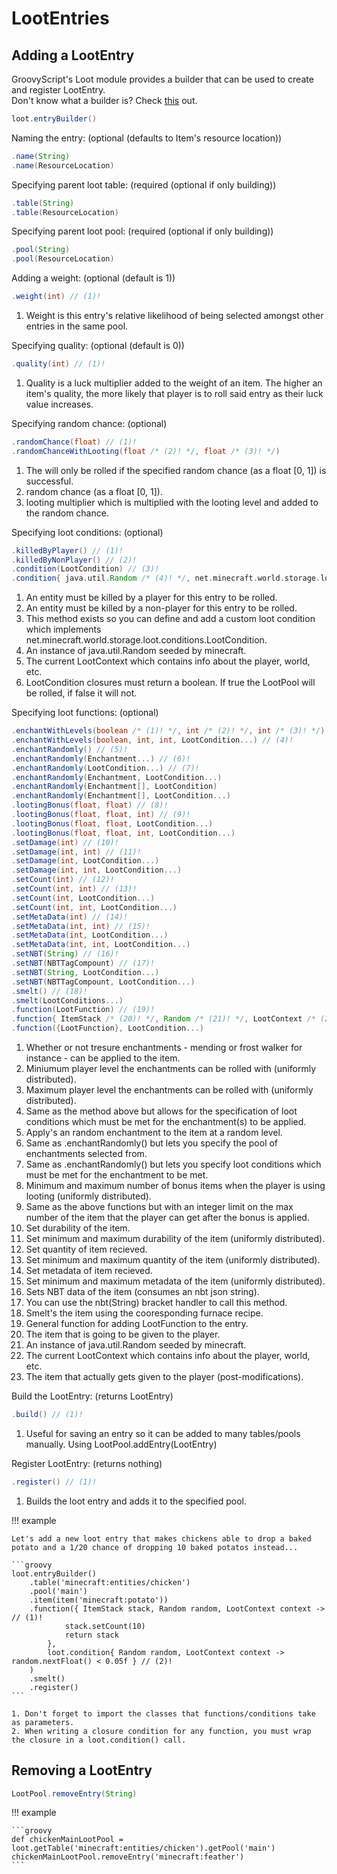 # LootEntries

## Adding a LootEntry

GroovyScript's Loot module provides a builder that can be used to create and register LootEntry. <br>
Don't know what a builder is? Check [this](https://groovyscript-docs.readthedocs.io/en/latest/groovy/builder/) out.

```groovy
loot.entryBuilder()
```

Naming the entry: (optional (defaults to Item's resource location))

```groovy
.name(String)
.name(ResourceLocation)
```

Specifying parent loot table: (required (optional if only building))

```groovy
.table(String)
.table(ResourceLocation)
```

Specifying parent loot pool: (required (optional if only building))

```groovy
.pool(String)
.pool(ResourceLocation)
```

Adding a weight: (optional (default is 1))

```groovy
.weight(int) // (1)!
```

1. Weight is this entry's relative likelihood of being selected amongst other entries in the same pool.

Specifying quality: (optional (default is 0))

```groovy
.quality(int) // (1)!
```

1. Quality is a luck multiplier added to the weight of an item. The higher an item's quality, the more likely that player is to roll said entry as their luck value increases.

Specifying random chance: (optional)

```groovy
.randomChance(float) // (1)!
.randomChanceWithLooting(float /* (2)! */, float /* (3)! */)
```

1. The will only be rolled if the specified random chance (as a float [0, 1]) is successful.
2. random chance (as a float [0, 1]).
3. looting multiplier which is multiplied with the looting level and added to the random chance.

Specifying loot conditions: (optional)

```groovy
.killedByPlayer() // (1)!
.killedByNonPlayer() // (2)!
.condition(LootCondition) // (3)!
.condition{ java.util.Random /* (4)! */, net.minecraft.world.storage.loot.LootContext /* (5)! */ -> boolean /* (6)! */ }
```

1. An entity must be killed by a player for this entry to be rolled.
2. An entity must be killed by a non-player for this entry to be rolled.
3. This method exists so you can define and add a custom loot condition which implements net.minecraft.world.storage.loot.conditions.LootCondition.
4. An instance of java.util.Random seeded by minecraft.
5. The current LootContext which contains info about the player, world, etc.
6. LootCondition closures must return a boolean. If true the LootPool will be rolled, if false it will not.

Specifying loot functions: (optional)

```groovy
.enchantWithLevels(boolean /* (1)! */, int /* (2)! */, int /* (3)! */)
.enchantWithLevels(boolean, int, int, LootCondition...) // (4)!
.enchantRandomly() // (5)!
.enchantRandomly(Enchantment...) // (6)!
.enchantRandomly(LootCondition...) // (7)!
.enchantRandomly(Enchantment, LootCondition...)
.enchantRandomly(Enchantment[], LootCondition)
.enchantRandomly(Enchantment[], LootCondition...)
.lootingBonus(float, float) // (8)!
.lootingBonus(float, float, int) // (9)!
.lootingBonus(float, float, LootCondition...)
.lootingBonus(float, float, int, LootCondition...)
.setDamage(int) // (10)!
.setDamage(int, int) // (11)!
.setDamage(int, LootCondition...)
.setDamage(int, int, LootCondition...)
.setCount(int) // (12)!
.setCount(int, int) // (13)!
.setCount(int, LootCondition...)
.setCount(int, int, LootCondition...)
.setMetaData(int) // (14)!
.setMetaData(int, int) // (15)!
.setMetaData(int, LootCondition...)
.setMetaData(int, int, LootCondition...)
.setNBT(String) // (16)!
.setNBT(NBTTagCompount) // (17)!
.setNBT(String, LootCondition...)
.setNBT(NBTTagCompount, LootCondition...)
.smelt() // (18)!
.smelt(LootConditions...)
.function(LootFunction) // (19)!
.function{ ItemStack /* (20)! */, Random /* (21)! */, LootContext /* (22)! */ -> ItemStack /* (23)! */ }
.function({LootFunction}, LootCondition...)
```

1. Whether or not tresure enchantments - mending or frost walker for instance - can be applied to the item.
2. Miniumum player level the enchantments can be rolled with (uniformly distributed).
3. Maximum player level the enchantments can be rolled with (uniformly distributed).
4. Same as the method above but allows for the specification of loot conditions which must be met for the enchantment(s) to be applied.
5. Apply's an random enchantment to the item at a random level.
6. Same as .enchantRandomly() but lets you specify the pool of enchantments selected from.
7. Same as .enchantRandomly() but lets you specify loot conditions which must be met for the enchantment to be met.
8. Minimum and maximum number of bonus items when the player is using looting (uniformly distributed).
9. Same as the above functions but with an integer limit on the max number of the item that the player can get after the bonus is applied.
10. Set durability of the item.
11. Set minimum and maximum durability of the item (uniformly distributed).
12. Set quantity of item recieved.
13. Set minimum and maximum quantity of the item (uniformly distributed).
14. Set metadata of item recieved.
15. Set minimum and maximum metadata of the item (uniformly distributed).
16. Sets NBT data of the item (consumes an nbt json string).
17. You can use the nbt(String) bracket handler to call this method.
18. Smelt's the item using the cooresponding furnace recipe.
19. General function for adding LootFunction to the entry.
20. The item that is going to be given to the player.
21. An instance of java.util.Random seeded by minecraft.
22. The current LootContext which contains info about the player, world, etc.
23. The item that actually gets given to the player (post-modifications).

Build the LootEntry: (returns LootEntry)

```groovy
.build() // (1)!
```

1. Useful for saving an entry so it can be added to many tables/pools manually. Using LootPool.addEntry(LootEntry)

Register LootEntry: (returns nothing)

```groovy
.register() // (1)!
```

1. Builds the loot entry and adds it to the specified pool.

!!! example

    Let's add a new loot entry that makes chickens able to drop a baked potato and a 1/20 chance of dropping 10 baked potatos instead...

    ```groovy
    loot.entryBuilder()
        .table('minecraft:entities/chicken')
        .pool('main')
        .item(item('minecraft:potato'))
        .function({ ItemStack stack, Random random, LootContext context -> // (1)!
                stack.setCount(10)
                return stack
            },
            loot.condition{ Random random, LootContext context -> random.nextFloat() < 0.05f } // (2)!
        )
        .smelt()
        .register()
    ```

    1. Don't forget to import the classes that functions/conditions take as parameters.
    2. When writing a closure condition for any function, you must wrap the closure in a loot.condition() call.

## Removing a LootEntry

```groovy
LootPool.removeEntry(String)
```

!!! example

    ```groovy
    def chickenMainLootPool = loot.getTable('minecraft:entities/chicken').getPool('main')
    chickenMainLootPool.removeEntry('minecraft:feather')
    ```
